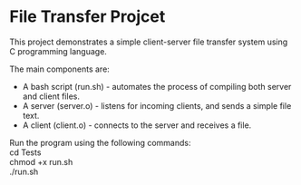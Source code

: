 # File Transfer Projcet

This project demonstrates a simple client-server file transfer system using C programming language.

The main components are:
<ul>
<li>A bash script (run.sh) - automates the process of compiling both server and client files.</li>
<li>A server (server.o) - listens for incoming clients, and sends a simple file text.</li>
<li>A client (client.o) - connects to the server and receives a file.</li>
</ul>

Run the program using the following commands: <br/>
cd Tests <br/>
chmod +x run.sh <br/>
./run.sh

